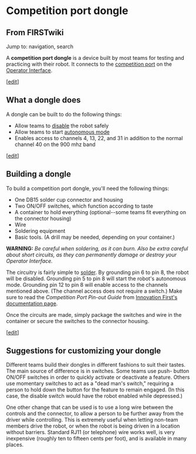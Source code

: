# Competition port dongle

## From FIRSTwiki

Jump to: navigation, search

A **competition port dongle** is a device built by most teams for testing and practicing with their robot. It connects to the [competition port](Competition_port "Competition port") on the [Operator Interface](operator-interface).

[[edit](/index.php?title=Competition_port_dongle&action=edit&section=1 "Edit
section: What a dongle does")]

## What a dongle does

A dongle can be built to do the following things:

- Allow teams to [disable](Disabled "Disabled") the robot safely
- Allow teams to start [autonomous mode](Autonomous_mode "Autonomous mode")
- Enables access to channels 4, 13, 22, and 31 in addition to the normal channel 40 on the 900 mhz band

[[edit](/index.php?title=Competition_port_dongle&action=edit&section=2 "Edit
section: Building a dongle")]

## Building a dongle

To build a competition port dongle, you'll need the following things:

- One DB15 solder cup connector and housing
- Two ON/OFF switches, which function according to taste
- A container to hold everything (optional--some teams fit everything on the connector housing)
- Wire
- Soldering equipment
- Basic tools. (A drill may be needed, depending on your container.)

**WARNING:** _Be careful when soldering, as it can burn. Also be extra careful about short circuits, as they can permanently damage or destroy your Operator Interface._

The circuitry is fairly simple to [solder](Soldering "Soldering"). By grounding pin 6 to pin 8, the robot will be disabled. Grounding pin 5 to pin 8 will start the robot's autonomous mode. Grounding pin 12 to pin 8 will enable access to the channels mentioned above. (The channel access does not require a switch.) Make sure to read the _Competition Port Pin-out Guide_ from [Innovation First's documentation page](http://innovationfirst.com/FIRSTRobotics/documentation.htm "http://innovationfirst.com/FIRSTRobotics/documentation.htm").

Once the circuits are made, simply package the switches and wire in the container or secure the switches to the connector housing.

[[edit](/index.php?title=Competition_port_dongle&action=edit&section=3 "Edit
section: Suggestions for customizing your dongle")]

## Suggestions for customizing your dongle

Different teams build their dongles in different fashions to suit their tastes. The main source of difference is in switches. Some teams use push- button ON/OFF switches in order to quickly activate or deactivate a feature. Others use momentary switches to act as a "dead man's switch," requiring a person to hold down the button for the feature to remain engaged. (In this case, the disable switch would have the robot enabled while depressed.)

One other change that can be used is to use a long wire between the controls and the connector, to allow a person to be further away from the driver while controlling. This is extremely useful when letting non-team members drive the robot, or when the robot is being driven in a location without barriers. Standard RJ11 (or telephone) wire works well, is very inexpensive (roughly ten to fifteen cents per foot), and is available in many places.

